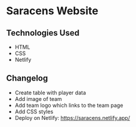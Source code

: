 # Saracens Website

## Technologies Used

- HTML
- CSS
- Netlify 

## Changelog

- Create table with player data
- Add image of team
- Add team logo which links to the team page
- Add CSS styles
- Deploy on Netlify: https://saracens.netlify.app/
